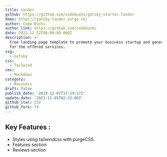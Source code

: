 ```yaml
---
title: Lander
github: https://github.com/codebushi/gatsby-starter-lander
demo: https://gatsby-lander.surge.sh/
author: Code Bushi
author_link: https://github.com/codebushi
date: 2022-12-22T00:00:00.000Z
description: >-
  Free landing page template to promote your business startup and generate leads
  for the offered services.
ssg:
  - Gatsby
css:
  - Tailwind
cms:
  - Markdown
category:
  - Business
draft: false
publish_date: '2019-12-07T17:19:17Z'
update_date: '2021-11-05T02:32:00Z'
github_star: 132
github_fork: 74
---
```


## Key Features :

- Styles using tailwindcss with purgeCSS
- Features section
- Reviews section
